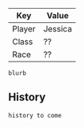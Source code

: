 | Key | Value |
|-----|-------|
| Player | Jessica |
| Class | ?? |
| Race | ?? |

`blurb`

## History

`history to come`
